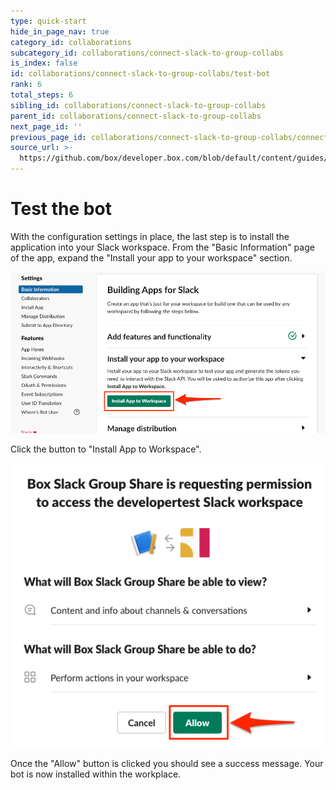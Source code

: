 ```yaml
---
type: quick-start
hide_in_page_nav: true
category_id: collaborations
subcategory_id: collaborations/connect-slack-to-group-collabs
is_index: false
id: collaborations/connect-slack-to-group-collabs/test-bot
rank: 6
total_steps: 6
sibling_id: collaborations/connect-slack-to-group-collabs
parent_id: collaborations/connect-slack-to-group-collabs
next_page_id: ''
previous_page_id: collaborations/connect-slack-to-group-collabs/connect-box-functions
source_url: >-
  https://github.com/box/developer.box.com/blob/default/content/guides/collaborations/connect-slack-to-group-collabs/6-test-bot.md
---
```

# Test the bot

With the configuration settings in place, the last step is to install the
application into your Slack workspace. From the "Basic Information" page of the
app,
expand the "Install your app to your workspace" section.

<ImageFrame noborder center shadow>

![Enable Slack Event Subscriptions](./img/slack_5_install_workspace.png)

</ImageFrame>

Click the button to "Install App to Workspace".

<ImageFrame noborder center shadow>

![Enable Slack Event Subscriptions](./img/slack_5_install_workspace_allow.png)

</ImageFrame>

Once the "Allow" button is clicked you should see a success message. Your bot
is now installed within the workplace.